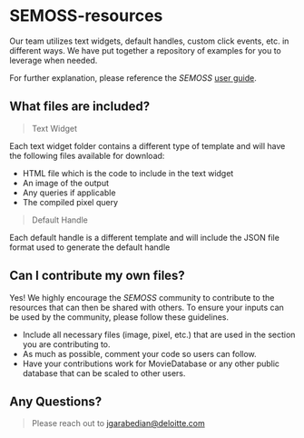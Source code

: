 SEMOSS-resources
======
Our team utilizes text widgets, default handles, custom click events, etc. in different ways. We have put together a repository of examples for you to leverage when needed.

For further explanation, please reference the _SEMOSS_ [user guide].

[user guide]: http://semoss.org/SemossDocumentation/

What files are included?
------

> Text Widget

Each text widget folder contains a different type of template and will have the following files available for download:

* HTML file which is the code to include in the text widget
* An image of the output
* Any queries if applicable
* The compiled pixel query

> Default Handle

Each default handle is a different template and will include the JSON file format used to generate the default handle

Can I contribute my own files?
-----
Yes! We highly encourage the _SEMOSS_ community to contribute to the resources that can then be shared with others. To ensure your inputs can be used by the community, please follow these guidelines.

* Include all necessary files (image, pixel, etc.) that are used in the section you are contributing to.
* As much as possible, comment your code so users can follow.
* Have your contributions work for MovieDatabase or any other public database that can be scaled to other users.

Any Questions?
-----
> Please reach out to jgarabedian@deloitte.com 